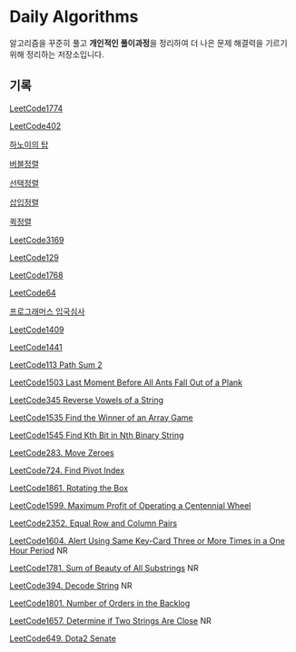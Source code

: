 # Daily Algorithms

알고리즘을 꾸준히 풀고 **개인적인 풀이과정**을 정리하여 더 나은 문제 해결력을 기르기 위해 정리하는 저장소입니다. 

## 기록

[LeetCode1774](https://github.com/jinkshower/Daily-Algorithms/commit/f2337a660484d4ec987ec5c0eeaa6f18455fc610)  

[LeetCode402](https://github.com/jinkshower/Daily-Algorithms/commit/964b911598b3a03b7ce94cea5b3010e0d707a815)

[하노이의 탑](https://github.com/jinkshower/Daily-Algorithms/commit/a7c171e64b9505535accbcecc46b33acf0a55201)

[버블정렬](https://github.com/jinkshower/Daily-Algorithms/commit/72ff751327e56eb9bd8d33603b21b81f2dc2ae12)

[선택정렬](https://github.com/jinkshower/Daily-Algorithms/commit/896c60585d44cba4853b906647f491423a35483a)

[삽입정렬](https://github.com/jinkshower/Daily-Algorithms/commit/0d7f1c25ba91d5bde46473435418efe7e74d6977)

[퀵정렬](https://github.com/jinkshower/Daily-Algorithms/commit/a0f753b6d5869d6601cd99c02f35a96ca0db45d8)

[LeetCode3169](https://github.com/jinkshower/Daily-Algorithms/commit/5c6396f34b4d4f40afc76483c1c83cab2dad747b)

[LeetCode129](https://github.com/jinkshower/Daily-Algorithms/commit/6388a82e284b845b01e61e7c9db60a46c51c98d9)

[LeetCode1768](https://github.com/jinkshower/Daily-Algorithms/commit/1453459de7762931eedf0ad581d723f8bf2bb3cf)

[LeetCode64](https://github.com/jinkshower/Daily-Algorithms/commit/3bfdab0142fd8d32111100560ec333de2a424a30)

[프로그래머스 입국심사](https://github.com/jinkshower/Daily-Algorithms/commit/c7e5a0326279e6e416a23810c4b34ad410eb53b8)

[LeetCode1409](https://github.com/jinkshower/Daily-Algorithms/commit/e0cd079a4e7a50ded9aef8733a16ed300ba5a822)

[LeetCode1441](https://github.com/jinkshower/Daily-Algorithms/commit/990f9b53676382c4aadf370893a3b684a50896d1)

[LeetCode113 Path Sum 2](https://github.com/jinkshower/Daily-Algorithms/commit/b4cc6bfdeec10a3952c23dbd2a2030502672bde5)

[LeetCode1503 Last Moment Before All Ants Fall Out of a Plank](https://github.com/jinkshower/Daily-Algorithms/commit/2a96a9dd6caa1874d4f505a1f1671aa2f5d42839)

[LeetCode345 Reverse Vowels of a String](https://github.com/jinkshower/Daily-Algorithms/commit/d4fc9110864e5b1f18c8c8b6a229e2099428e81e)

[LeetCode1535 Find the Winner of an Array Game](https://github.com/jinkshower/Daily-Algorithms/commit/56e2420b437017755c396e4d0128ffb3b8b61bca)

[LeetCode1545 Find Kth Bit in Nth Binary String](https://github.com/jinkshower/Daily-Algorithms/commit/76fb9fd5e99a1339aac80602bb589cdc40d7e4ef)

[LeetCode283. Move Zeroes](https://github.com/jinkshower/Daily-Algorithms/commit/2c946378cf3942c7cce0fff43a4670ff91f65bc6)

[LeetCode724. Find Pivot Index](https://github.com/jinkshower/Daily-Algorithms/commit/0f4eab4e8f234366a7303e68000fbf3bcd70371d)

[LeetCode1861. Rotating the Box](https://github.com/jinkshower/Daily-Algorithms/commit/0f7e954997b738153929e5c878e419b42abc4e2e)

[LeetCode1599. Maximum Profit of Operating a Centennial Wheel](https://github.com/jinkshower/Daily-Algorithms/commit/fc704c9348e829bee88b732b3ac5f4267e14429e)

[LeetCode2352. Equal Row and Column Pairs](https://github.com/jinkshower/Daily-Algorithms/commit/50836fb595e9c77b80370fb68392eb68633827f3)

[LeetCode1604. Alert Using Same Key-Card Three or More Times in a One Hour Period](https://github.com/jinkshower/Daily-Algorithms/commit/26f727bf8f56e03940284e6f142e5fb7f9afeef2) NR

[LeetCode1781. Sum of Beauty of All Substrings](https://github.com/jinkshower/Daily-Algorithms/commit/dc34867080878aea098a99857e31a6e35943305b) NR

[LeetCode394. Decode String](https://github.com/jinkshower/Daily-Algorithms/commit/1200834594656a6e91fc870f735f669eb3f27020) NR

[LeetCode1801. Number of Orders in the Backlog](https://github.com/jinkshower/Daily-Algorithms/commit/8888450a38e044607c3e2108019b34b9e6e101be)

[LeetCode1657. Determine if Two Strings Are Close](https://github.com/jinkshower/Daily-Algorithms/commit/d2e178db9cb600dcc95a14b442379801e50320ff) NR

[LeetCode649. Dota2 Senate](https://github.com/jinkshower/Daily-Algorithms/commit/9b7e81520e38b0e5ea827029c7d570d86b644dcf)
